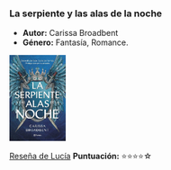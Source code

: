 ### **La serpiente y las alas de la noche**  
- **Autor:** Carissa Broadbent
- **Género:** Fantasía, Romance.
<img src="../Imagenes/La serpiente y las alas de la noche.jpg" alt="La serpiente y las alas de la noche" width="100" />

[Reseña de Lucía](../Usuarios/Elena/Mis%20reseñas/La%20paciente%20silenciosa.md) **Puntuación:** ⭐⭐⭐⭐☆

